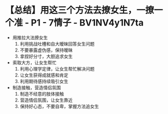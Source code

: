 # 【总结】用这三个方法去撩女生，一撩一个准 - P1 - 7情子 - BV1NV4y1N7ta

-   用推拉大法撩女生
    1.  利用挑战吐槽和自大暧昧回答女生问题
    2.  不要暴露虚伪感，保持暧昧
    3.  拿捏好分寸，大胆追求女生
-   索取大方，让女生帮忙
    1.  利用心理学定律，让女生帮忙解决问题
    2.  让女生获得成就感和肯定
    3.  利用期待感持续吸引女生
-   制造接触，营造情侣氛围
    1.  制造不经意的肢体接触
    2.  营造情侣氛围，让女生靠近
    3.  保持好心态，不要自卑，掌握方法追女生